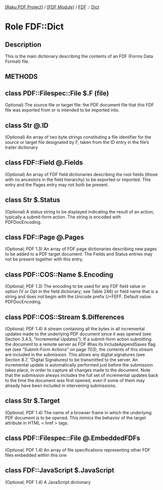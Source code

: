 [[Raku PDF Project]](https://pdf-raku.github.io)
 / [[FDF Module]](https://pdf-raku.github.io/FDF-raku)
 / [FDF](https://pdf-raku.github.io/FDF-raku/FDF)
 :: [Dict](https://pdf-raku.github.io/FDF-raku/FDF/Dict)

Role FDF::Dict
==============

Description
-----------

This is the main dictionary describing the contents of an FDF (Forms Data Format) file.

METHODS
-------

class PDF::Filespec::File $.F (file)
------------------------------------

Optional) The source file or target file: the PDF document file that this FDF file was exported from or is intended to be imported into.

class Str @.ID
--------------

(Optional) An array of two byte strings constituting a file identifier for the source or target file designated by F, taken from the ID entry in the file’s trailer dictionary

class FDF::Field @.Fields
-------------------------

(Optional) An array of FDF field dictionaries describing the root fields (those with no ancestors in the field hierarchy) to be exported or imported. This entry and the Pages entry may not both be present.

class Str $.Status
------------------

(Optional) A status string to be displayed indicating the result of an action, typically a submit-form action. The string is encoded with PDFDocEncoding.

class FDF::Page @.Pages
-----------------------

(Optional; PDF 1.3) An array of FDF page dictionaries describing new pages to be added to a PDF target document. The Fields and Status entries may not be present together with this entry.

class PDF::COS::Name $.Encoding
-------------------------------

(Optional; PDF 1.3) The encoding to be used for any FDF field value or option (V or Opt in the field dictionary; see Table 246) or field name that is a string and does not begin with the Unicode prefix U+FEFF. Default value: PDFDocEncoding.

class PDF::COS::Stream $.Differences
------------------------------------

(Optional; PDF 1.4) A stream containing all the bytes in all incremental updates made to the underlying PDF document since it was opened (see Section 3.4.5, “Incremental Updates”). If a submit-form action submitting the document to a remote server as FDF #has its IncludeAppendSaves flag set (see “Submit-Form Actions” on page 703), the contents of this stream are included in the submission. This allows any digital signatures (see Section 8.7, “Digital Signatures) to be transmitted to the server. An incremental update is automatically performed just before the submission takes place, in order to capture all changes made to the document. Note that the submission always includes the full set of incremental updates back to the time the document was first opened, even if some of them may already have been included in intervening submissions.

class Str $.Target
------------------

(Optional; PDF 1.4) The name of a browser frame in which the underlying PDF document is to be opened. This mimics the behavior of the target attribute in HTML < href > tags.

class PDF::Filespec::File @.EmbeddedFDFs
----------------------------------------

(Optional; PDF 1.4) An array of file specifications representing other FDF files embedded within this one

class FDF::JavaScript $.JavaScript
----------------------------------

(Optional; PDF 1.4) A JavaScript dictionary

